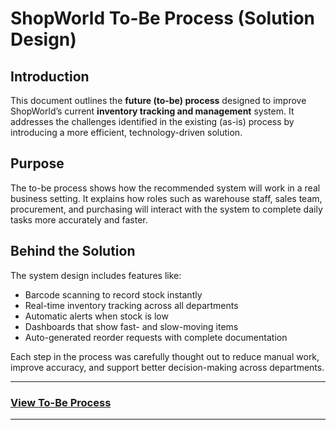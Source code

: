# ShopWorld To-Be Process (Solution Design)

## Introduction  
This document outlines the **future (to-be) process** designed to improve ShopWorld’s current **inventory tracking and management** system. It addresses the challenges identified in the existing (as-is) process by introducing a more efficient, technology-driven solution.

## Purpose  
The to-be process shows how the recommended system will work in a real business setting. It explains how roles such as warehouse staff, sales team, procurement, and purchasing will interact with the system to complete daily tasks more accurately and faster.

## Behind the Solution  
The system design includes features like:
- Barcode scanning to record stock instantly  
- Real-time inventory tracking across all departments  
- Automatic alerts when stock is low  
- Dashboards that show fast- and slow-moving items  
- Auto-generated reorder requests with complete documentation  

Each step in the process was carefully thought out to reduce manual work, improve accuracy, and support better decision-making across departments.

---

### [View To-Be Process](LINK_TO_YOUR_IMAGE)


---

